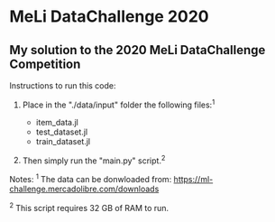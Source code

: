 # MeLi DataChallenge 2020

## My solution to the 2020 MeLi DataChallenge Competition

Instructions to run this code:

1. Place in the "./data/input" folder the following files:<sup>1</sup>
	- item_data.jl
	- test_dataset.jl
	- train_dataset.jl

2. Then simply run the "main.py" script.<sup>2</sup>


Notes:
<sup>1</sup> The data can be donwloaded from: https://ml-challenge.mercadolibre.com/downloads

<sup>2</sup> This script requires 32 GB of RAM to run.
